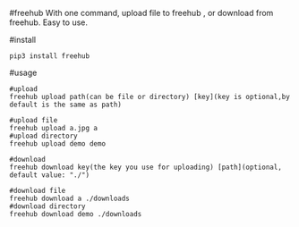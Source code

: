 #freehub
With one command, upload file to freehub , or download from freehub. Easy to use.

#install
```shell script
pip3 install freehub
``` 

#usage
```shell script
#upload
freehub upload path(can be file or directory) [key](key is optional,by default is the same as path)
 
#upload file
freehub upload a.jpg a 
#upload directory
freehub upload demo demo

#download
freehub download key(the key you use for uploading) [path](optional, default value: "./")

#download file
freehub download a ./downloads
#download directory
freehub download demo ./downloads
```
